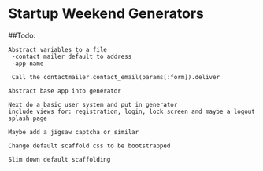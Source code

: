 

# Startup Weekend Generators

##Todo:

    Abstract variables to a file
     -contact mailer default to address
     -app name

     Call the contactmailer.contact_email(params[:form]).deliver

    Abstract base app into generator 

    Next do a basic user system and put in generator
    include views for: registration, login, lock screen and maybe a logout splash page

    Maybe add a jigsaw captcha or similar

    Change default scaffold css to be bootstrapped

    Slim down default scaffolding

